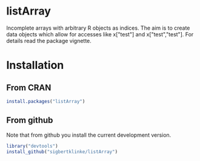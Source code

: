 # listArray 

Incomplete arrays with arbitrary R objects as indices. The aim is to create data objects which allow for accesses like x["test"] and x["test","test"]. For details read the package vignette.

# Installation  

## From CRAN

```R
install.packages("listArray")
```

## From github

Note that from github you install the current development version.

```R
library("devtools")
install_github("sigbertklinke/listArray")
```
